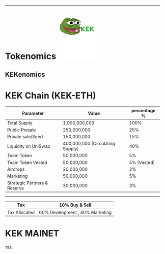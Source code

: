  
---
# Tokenomics ![KeK Logo](frogp.png)
## KEKenomics
# KEK Chain (KEK-ETH)
|Parameter| Value |percentage %|
|---------|-------|-------|
|Total Supply|1,000,000,000 | 100%|
|Public Presale|250,000,000|25%|
|Private sale/Seed|150,000,000|15%|
|Liquidity on UniSwap|400,000,000 (Circulating Supply)|40%|
|Team Token|50,000,000|5%|
|Team Token Vested|50,000,000|5% (Vested)|
|Airdrops|20,000,000|2%|
|Marketing|50,000,000|5%|
|Strategic Partners & Reserve|30,000,000|3%|
___

|Tax|10% Buy & Sell|
|-----|-----|
|Tax Allocated|60% Development , 40% Marketing|

# KEK MAINET
`TBA`


